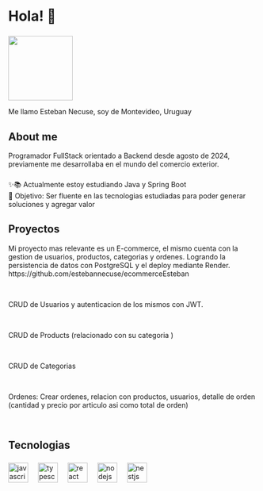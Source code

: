 <h1 align="left">Hola!  👋</h1>

###
<img src="https://res.cloudinary.com/dvammbscm/image/upload/v1723834378/Foto_Personal_kadh8z.jpg" height="130" width="130">

<p align="left">Me llamo Esteban Necuse, soy de Montevideo, Uruguay</p>

###

<h2 align="left">About me</h2>

<p>Programador FullStack orientado a Backend desde agosto de 2024, previamente me desarrollaba en el mundo del comercio exterior.</p>

###

<p align="left">✨📚 Actualmente estoy estudiando Java y Spring Boot <br>🎯 Objetivo: Ser fluente en las tecnologias estudiadas para poder generar soluciones y agregar valor</p>

###

<h2 align="left">Proyectos</h2>

<p>
  Mi proyecto mas relevante es un E-commerce, el mismo cuenta con la gestion de usuarios, productos, categorias y ordenes. Logrando la persistencia de datos con PostgreSQL y el deploy mediante Render.  
https://github.com/estebannecuse/ecommerceEsteban
</p>
</br>

<p>
CRUD de Usuarios y autenticacion de los mismos con JWT.
</p>
</br>

<p>
  CRUD de Products (relacionado con su categoria )
</p>
</br>

<p>
  CRUD de Categorias
</p>
</br>
  <p>
    Ordenes: 
  Crear ordenes, relacion con productos, usuarios, detalle de orden (cantidad y precio por articulo asi como total de orden)
  </p>
  </br>

###

<h2 align="left">Tecnologias</h2>

###

<div align="left">
  <img src="https://cdn.jsdelivr.net/gh/devicons/devicon/icons/javascript/javascript-original.svg" height="40" alt="javascript logo"  />
  <img width="12" />
  <img src="https://cdn.jsdelivr.net/gh/devicons/devicon/icons/typescript/typescript-original.svg" height="40" alt="typescript logo"  />
  <img width="12" />
  <img src="https://cdn.jsdelivr.net/gh/devicons/devicon/icons/react/react-original.svg" height="40" alt="react logo"  />
  <img width="12" />
  <img src="https://cdn.jsdelivr.net/gh/devicons/devicon/icons/nodejs/nodejs-original.svg" height="40" alt="nodejs logo"  />
  <img width="12" />
  <img src="https://res.cloudinary.com/dvammbscm/image/upload/v1723835060/nestJs_x8clzs.png" height="40" alt="nestjs logo"  />
  <img width="12" />
</div>

###
